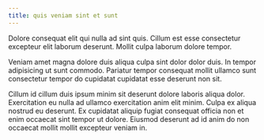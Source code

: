 ```yaml
---
title: quis veniam sint et sunt
---
```


Dolore consequat elit qui nulla ad sint quis. Cillum est esse consectetur excepteur elit laborum deserunt. Mollit culpa laborum dolore tempor.

Veniam amet magna dolore duis aliqua culpa sint dolor dolor duis. In tempor adipisicing ut sunt commodo. Pariatur tempor consequat mollit ullamco sunt consectetur tempor do cupidatat cupidatat esse deserunt non sit.

Cillum id cillum duis ipsum minim sit deserunt dolore laboris aliqua dolor. Exercitation eu nulla ad ullamco exercitation anim elit minim. Culpa ex aliqua nostrud eu deserunt. Ex cupidatat aliquip fugiat consequat officia non et enim occaecat sint tempor ut dolore. Eiusmod deserunt ad id anim do non occaecat mollit mollit excepteur veniam in.